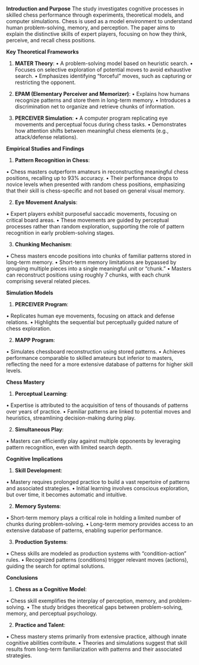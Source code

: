 **Introduction and Purpose**
The study investigates cognitive processes in skilled chess performance through experiments, theoretical models, and computer simulations. Chess is used as a model environment to understand human problem-solving, memory, and perception. The paper aims to explain the distinctive skills of expert players, focusing on how they think, perceive, and recall chess positions.

**Key Theoretical Frameworks**
1. **MATER Theory**:
• A problem-solving model based on heuristic search.
• Focuses on selective exploration of potential moves to avoid exhaustive search.
• Emphasizes identifying “forceful” moves, such as capturing or restricting the opponent.

2. **EPAM (Elementary Perceiver and Memorizer)**:
• Explains how humans recognize patterns and store them in long-term memory.
• Introduces a discrimination net to organize and retrieve chunks of information.

3. **PERCEIVER Simulation**:
• A computer program replicating eye movements and perceptual focus during chess tasks.
• Demonstrates how attention shifts between meaningful chess elements (e.g., attack/defense relations).

**Empirical Studies and Findings**
1. **Pattern Recognition in Chess**:

• Chess masters outperform amateurs in reconstructing meaningful chess positions, recalling up to 93% accuracy.
• Their performance drops to novice levels when presented with random chess positions, emphasizing that their skill is chess-specific and not based on general visual memory.

2. **Eye Movement Analysis**:

• Expert players exhibit purposeful saccadic movements, focusing on critical board areas.
• These movements are guided by perceptual processes rather than random exploration, supporting the role of pattern recognition in early problem-solving stages.

3. **Chunking Mechanism**:

• Chess masters encode positions into chunks of familiar patterns stored in long-term memory.
• Short-term memory limitations are bypassed by grouping multiple pieces into a single meaningful unit or “chunk.”
• Masters can reconstruct positions using roughly 7 chunks, with each chunk comprising several related pieces.

**Simulation Models**

1. **PERCEIVER Program**:

• Replicates human eye movements, focusing on attack and defense relations.
• Highlights the sequential but perceptually guided nature of chess exploration.

2. **MAPP Program**:

• Simulates chessboard reconstruction using stored patterns.
• Achieves performance comparable to skilled amateurs but inferior to masters, reflecting the need for a more extensive database of patterns for higher skill levels.


**Chess Mastery**
1. **Perceptual Learning**:

• Expertise is attributed to the acquisition of tens of thousands of patterns over years of practice.
• Familiar patterns are linked to potential moves and heuristics, streamlining decision-making during play.

2. **Simultaneous Play**:

• Masters can efficiently play against multiple opponents by leveraging pattern recognition, even with limited search depth.


**Cognitive Implications**

1. **Skill Development**:

• Mastery requires prolonged practice to build a vast repertoire of patterns and associated strategies.
• Initial learning involves conscious exploration, but over time, it becomes automatic and intuitive.

2. **Memory Systems**:

• Short-term memory plays a critical role in holding a limited number of chunks during problem-solving.
• Long-term memory provides access to an extensive database of patterns, enabling superior performance.

3. **Production Systems**:

• Chess skills are modeled as production systems with “condition-action” rules.
• Recognized patterns (conditions) trigger relevant moves (actions), guiding the search for optimal solutions.

**Conclusions**

1. **Chess as a Cognitive Model**:

• Chess skill exemplifies the interplay of perception, memory, and problem-solving.
• The study bridges theoretical gaps between problem-solving, memory, and perceptual psychology.

2. **Practice and Talent**:

• Chess mastery stems primarily from extensive practice, although innate cognitive abilities contribute.
• Theories and simulations suggest that skill results from long-term familiarization with patterns and their associated strategies.

